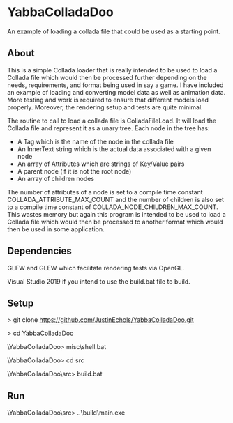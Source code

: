 # YabbaColladaDoo
An example of loading a collada file that could be used as a starting point.

## About
This is a simple Collada loader that is really intended to be used to load a Collada file which would then be processed further depending on the needs, requirements, and format being used in say a game. I have included an example of loading and converting model data as well as animation data. More testing and work is required to ensure that different models load properly. Moreover, the rendering setup and tests are quite minimal. 

The routine to call to load a collada file is ColladaFileLoad. It will load the Collada file and represent it as a unary tree. Each node in the tree has:

- A Tag which is the name of the node in the collada file
- An InnerText string which is the actual data associated with a given node
- An array of Attributes which are strings of Key/Value pairs
- A parent node (if it is not the root node)
- An array of children nodes

The number of attributes of a node is set to a compile time constant COLLADA_ATTRIBUTE_MAX_COUNT and the number of children is also set to a compile time constant of COLLADA_NODE_CHILDREN_MAX_COUNT. This wastes memory but again this program is intended to be used to load a Collada file which would then be processed to another format which would then be used in some application.

## Dependencies
GLFW and GLEW which facilitate rendering tests via OpenGL.

Visual Studio 2019 if you intend to use the build.bat file to build.

## Setup
\> git clone https://github.com/JustinEchols/YabbaColladaDoo.git

\> cd YabbaColladaDoo

\YabbaColladaDoo> misc\shell.bat

\YabbaColladaDoo> cd src

\YabbaColladaDoo\src> build.bat

## Run
\YabbaColladaDoo\src> ..\build\main.exe
